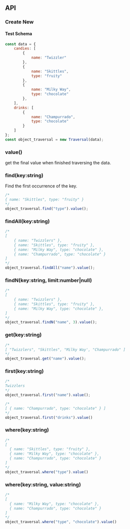 ## API
### Create New
#### Test Schema
```javascript
const data = {
	candies: [
		{
			name: "Twizzler"
		}, 
		{
			name: "Skittles",
			type: "fruity"
		},
		{
			name: "Milky Way",
			type: "chocolate"
		},
	],
	drinks: [
		{
			name: "Champurrado",
			type: "chocolate"
		}
	]
};
const object_traversal = new Traversal(data);
```

### value()
get the final value when finished traversing the data.
	
### find(key:string)
Find the first occurrence of the key.
```javascript
/*
{ name: "Skittles", type: "fruity" }
*/
object_traversal.find("type").value();
```

### findAll(key:string)
```javascript
/*
[
	{ name: "Twizzlers" },
	{ name: "Skittles", type: "fruity" },
	{ name: "Milky Way", type: "chocolate" },
	{ name: "Champurrado", type: "chocolate" }
]
*/
object_traversal.findAll("name").value();
```

### findN(key:string, limit:number|null)
```javascript
/*
[
	{ name: "Twizzlers" },
	{ name: "Skittles", type: "fruity" },
	{ name: "Milky Way", type: "chocolate" },
]
*/
object_traversal.findN("name", 3).value();
```

### get(key:string)
```javascript
/*
[ "Twizzlers", "Skittles", "Milky Way', "Champurrado" ]
*/
object_traversal.get("name").value();
```

### first(key:string)
```javascript
/*
Twizzlers
*/
object_traversal.first("name").value();

/*
[ { name: "Champurrado", type: "chocolate" } ]
*/
object_traversal.first("drinks").value()
```

### where(key:string)
```javascript
/*
[
  { name: "Skittles", type: "fruity" },
  { name: "Milky Way", type: "chocolate" },
  { name: "Champurrado", type: "chocolate" }
]
*/
object_traversal.where("type").value()
````

### where(key:string, value:string)
```javascript
/*
[
  { name: "Milky Way", type: "chocolate" },
  { name: "Champurrado", type: "chocolate" }
]
*/
object_traversal.where("type", "chocolate").value()
````


